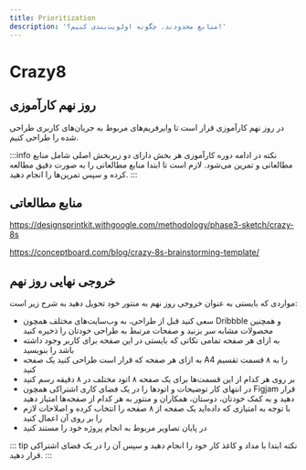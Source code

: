 ```yaml
---
title: Prioritization
description: 'منابع محدودند. چگونه اولویت‌بندی کنیم؟!'
---
```


# Crazy8

## روز نهم کارآموزی
در روز نهم کارآموزی قرار است تا وایرفریم‌های مربوط به جریان‌های کاربری طراحی شده را طراحی کنیم.

:::info نکته
در ادامه دوره کارآموزی هر بخش دارای دو زیربخش اصلی شامل منابع مطالعاتی و تمرین می‌شود.
لازم است تا ابتدا منابع مطالعاتی را به صورت دقیق مطالعه کرده و سپس تمرین‌ها را انجام دهید.
:::

## منابع مطالعاتی
https://designsprintkit.withgoogle.com/methodology/phase3-sketch/crazy-8s

https://conceptboard.com/blog/crazy-8s-brainstorming-template/

## خروجی نهایی روز نهم
مواردی که بایستی به عنوان خروجی روز نهم به منتور خود تحویل دهید به شرح زیر است:

* سعی کنید قبل از طراحی، به وب‌سایت‌های مختلف همچون Dribbble و همچنین محصولات مشابه سر بزنید و صفحات مرتبط به طراحی خودتان را ذخیره کنید
* به ازای هر صفحه تمامی نکاتی که بایستی در این صفحه برای کاربر وجود داشته باشد را بنویسید
* به ازای هر صفحه که قرار است طراحی کنید یک صفحه A4 را به ۸ قسمت تقسیم کنید
* بر روی هر کدام از این قسمت‌ها برای یک صفحه ۸ اتود مختلف در ۸ دقیقه رسم کنید
* در انتهای کار توضیحات و اتودها را در یک فضای کاری اشتراکی همچون Figjam قرار دهید و به کمک خودتان، دوستان، همکاران و منتور به هر کدام از صفحه‌ها امتیاز دهید
* با توجه به امتیازی که داده‌اید یک صفحه از ۸ صفحه را انتخاب کرده و اصلاحات لازم را بر روی آن اعمال کنید 
* در پایان تصاویر مربوط به انجام پروژه خود را مستند کنید

::: tip نکته
ابتدا با مداد و کاغذ کار خود را انجام دهید و سپس آن را در یک فضای اشتراکی قرار دهید.
:::